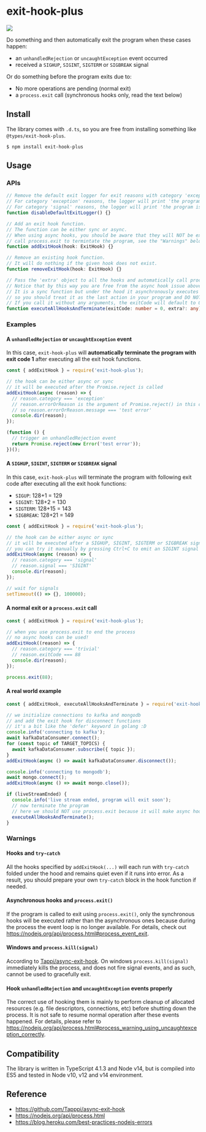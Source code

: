 # exit-hook-plus

![](https://github.com/darkyzhou/exit-hook-plus/workflows/Node.js%20CI/badge.svg)

Do something and then automatically exit the program when these cases happen:

- an `unhandledRejection` or `uncaughtException` event occurred
- received a `SIGHUP`, `SIGINT`, `SIGTERM` or `SIGBREAK` signal

Or do something before the program exits due to:

- No more operations are pending (normal exit)
- a `process.exit` call (synchronous hooks only, read the text below)

## Install

The library comes with `.d.ts`, so you are free from installing something like `@types/exit-hook-plus`.

```text
$ npm install exit-hook-plus
```

## Usage

### APIs

```typescript
// Remove the default exit logger for exit reasons with category 'exception' and 'signal'.
// For category 'exception' reasons, the logger will print 'the program is now exiting due to unhandled exception: (reason.errorOrReason or its stack when it's an error)'.
// For category 'signal' reasons, the logger will print 'the program is now exiting due to receiving signal: (signal name)'.
function disableDefaultExitLogger() {}

// Add an exit hook function.
// The function can be either sync or async.
// When using async hooks, you should be aware that they will NOT be executed if you manually
// call process.exit to termintate the program, see the "Warnings" below.
function addExitHook(hook: ExitHook) {}

// Remove an existing hook function.
// It will do nothing if the given hook does not exist.
function removeExitHook(hook: ExitHook) {}

// Pass the 'extra' object to all the hooks and automatically call process.exit with 'exitCode'.
// Notice that by this way you are free from the async hook issue above.
// It is a sync function but under the hood it asynchronously executes the hooks and terminate the program
// so you should treat it as the last action in your program and DO NOT run other codes after calling it.
// If you call it without any arguments, the exitCode will default to 0 and extra to undefined.
function executeAllHooksAndTerminate(exitCode: number = 0, extra?: any) {}
```

### Examples

#### A `unhandledRejection` or `uncaughtException` event

In this case, `exit-hook-plus` will **automatically terminate the program with exit code 1** after executing all the exit hook functions.

```javascript
const { addExitHook } = require('exit-hook-plus');

// the hook can be either async or sync
// it will be executed after the Promise.reject is called
addExitHook(async (reason) => {
  // reason.category === 'exception'
  // reason.errorOrReason is the argument of Promise.reject() in this case
  // so reason.errorOrReason.message === 'test error'
  console.dir(reason);
});

(function () {
  // trigger an unhandledRejection event
  return Promise.reject(new Error('test error'));
})();
```

#### A `SIGHUP`, `SIGINT`, `SIGTERM` or `SIGBREAK` signal

In this case, `exit-hook-plus` will terminate the program with following exit code after executing all the exit hook functions:

- `SIGUP`: 128+1 = 129
- `SIGINT`: 128+2 = 130
- `SIGTERM`: 128+15 = 143
- `SIGBREAK`: 128+21 = 149

```javascript
const { addExitHook } = require('exit-hook-plus');

// the hook can be either async or sync
// it will be executed after a SIGHUP, SIGINT, SIGTERM or SIGBREAK signal was sent
// you can try it manually by pressing Ctrl+C to emit an SIGINT signal
addExitHook(async (reason) => {
  // reason.category === 'signal'
  // reason.signal === 'SIGINT'
  console.dir(reason);
});

// wait for signals
setTimeout(() => {}, 100000);
```

#### A normal exit or a `process.exit` call

```javascript
const { addExitHook } = require('exit-hook-plus');

// when you use process.exit to end the process
// no async hooks can be used!
addExitHook((reason) => {
  // reason.category === 'trivial'
  // reason.exitCode === 88
  console.dir(reason);
});

process.exit(88);
```

#### A real world example

```javascript
const { addExitHook, executeAllHooksAndTerminate } = require('exit-hook-plus');

// we initialize connections to kafka and mongodb
// and add the exit hook for disconnect functions
// it's a bit like the 'defer' keyword in golang :D
console.info('connecting to kafka');
await kafkaDataConsumer.connect();
for (const topic of TARGET_TOPICS) {
  await kafkaDataConsumer.subscribe({ topic });
}
addExitHook(async () => await kafkaDataConsumer.disconnect());

console.info('connecting to mongodb');
await mongo.connect();
addExitHook(async () => await mongo.close());

if (liveStreamEnded) {
  console.info('live stream ended, program will exit soon');
  // now terminate the program
  // here we should NOT use process.exit because it will make async hooks unable to execute, see the "Warnings" below
  executeAllHooksAndTerminate();
}
```

### Warnings

#### Hooks and `try-catch`

All the hooks specified by `addExitHook(...)` will each run with `try-catch` folded under the hood and remains quiet even if it runs into error.
As a result, you should prepare your own `try-catch` block in the hook function if needed.

#### Asynchronous hooks and `process.exit()`

If the program is called to exit using `process.exit()`, only the synchronous hooks will be executed rather than the asynchronous ones because during the process the event loop is no longer available. For details, check out https://nodejs.org/api/process.html#process_event_exit.

#### Windows and `process.kill(signal)`

According to [Tappi/async-exit-hook](https://github.com/Tapppi/async-exit-hook/blob/master/readme.md#windows-and-processkillsignal).
On windows `process.kill(signal)` immediately kills the process, and does not fire signal events, and as such, cannot be used to gracefully exit.

#### Hook `unhandledRejection` and `uncaughtException` events properly

The correct use of hooking them is mainly to perform cleanup of allocated resources (e.g. file descriptors, connections, etc) before shutting down the process.
It is not safe to resume normal operation after these events happened. For details, please refer to https://nodejs.org/api/process.html#process_warning_using_uncaughtexception_correctly.

## Compatibility

The library is written in TypeScript 4.1.3 and Node v14, but is compiled into ES5 and tested in Node v10, v12 and v14 environment.

## Reference

- https://github.com/Tapppi/async-exit-hook
- https://nodejs.org/api/process.html
- https://blog.heroku.com/best-practices-nodejs-errors
